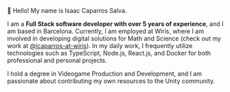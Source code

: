 👋 Hello! My name is Isaac Caparros Salva.

I am a **Full Stack software developer with over 5 years of experience**, and I am based in Barcelona. Currently, I am employed at Wiris, where I am involved in developing digital solutions for Math and Science (check out my work at [@icaparros-at-wiris](https://github.com/icaparros-at-wiris)). In my daily work, I frequently utilize technologies such as TypeScript, Node.js, React.js, and Docker for both professional and personal projects.

I hold a degree in Videogame Production and Development, and I am passionate about contributing my own resources to the Unity community.
